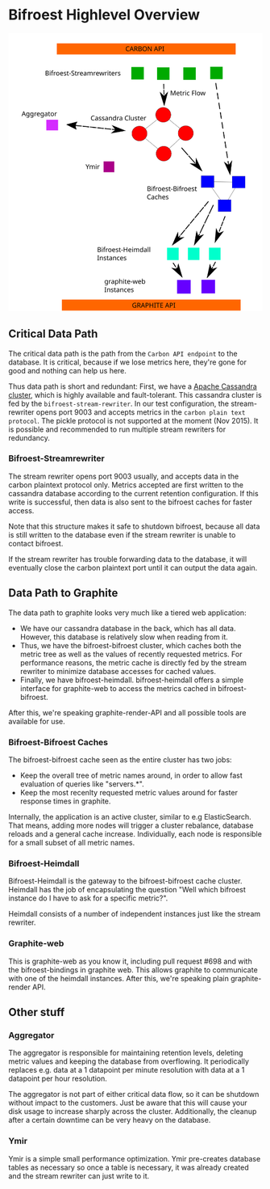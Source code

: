 
# Bifroest Highlevel Overview

![Architecture Diagram](highlevel_architecture.svg)

## Critical Data Path

The critical data path is the path from the `Carbon API endpoint` to the
database. It is critical, because if we lose metrics here, they're gone
for good and nothing can help us here.

Thus data path is short and redundant: First, we have a [Apache Cassandra cluster](http://cassandra.apache.org/), 
which is highly available and fault-tolerant. This cassandra cluster is fed by the
`bifroest-stream-rewriter`. In our test configuration, the stream-rewriter opens port 9003
and accepts metrics in the `carbon plain text protocol`. The pickle protocol is not
supported at the moment (Nov 2015). It is possible and recommended
to run multiple stream rewriters for redundancy.

### Bifroest-Streamrewriter

The stream rewriter opens port 9003 usually, and accepts data in the carbon plaintext
protocol only. Metrics accepted are first written to the cassandra database according
to the current retention configuration. If this write is successful, then data is 
also sent to the bifroest caches for faster access. 

Note that this structure makes it safe to shutdown bifroest, because all data is still
written to the database even if the stream rewriter is unable to contact bifroest.

If the stream rewriter has trouble forwarding data to the database,
it will eventually close the carbon plaintext port until it can output the data again.

## Data Path to Graphite

The data path to graphite looks very much like a tiered web application:

 - We have our cassandra database in the back, which has all data. However, this
   database is relatively slow when reading from it.
 - Thus, we have the bifroest-bifroest cluster, which caches both the metric
   tree as well as the values of recently requested metrics. For performance
   reasons, the metric cache is directly fed by the stream rewriter to minimize
   database accesses for cached values.
 - Finally, we have bifroest-heimdall. bifroest-heimdall offers a simple interface
   for graphite-web to access the metrics cached in bifroest-bifroest.

After this, we're speaking graphite-render-API and all possible tools are available
for use.

### Bifroest-Bifroest Caches

The bifroest-bifroest cache seen as the entire cluster has two jobs:

 - Keep the overall tree of metric names around, in order to allow fast evaluation of
   queries like "servers.\*".
 - Keep the most recenlty requested metric values around for faster response times in
   graphite.

Internally, the application is an active cluster, similar to e.g ElasticSearch. That means,
adding more nodes will trigger a cluster rebalance, database reloads and a general cache
increase. Individually, each node is responsible for a small subset of all metric names.

### Bifroest-Heimdall

Bifroest-Heimdall is the gateway to the bifroest-bifroest cache cluster.  Heimdall
has the job of encapsulating the question "Well which bifroest instance do I have to
ask for a specific metric?". 

Heimdall consists of a number of independent instances just like the stream rewriter.

### Graphite-web

This is graphite-web as you know it, including pull request #698 and with the bifroest-bindings
in graphite web. This allows graphite to communicate with one of the heimdall instances.
After this, we're speaking plain graphite-render API.

## Other stuff

### Aggregator

The aggregator is responsible for maintaining retention levels, deleting metric values
and keeping the database from overflowing. It periodically replaces e.g. data at a 
1 datapoint per minute resolution with data at a 1 datapoint per hour resolution.

The aggregator is not part of either critical data flow, so it can be shutdown without
impact to the customers. Just be aware that this will cause your disk usage to increase
sharply across the cluster. Additionally, the cleanup after a certain downtime
can be very heavy on the database.

### Ymir

Ymir is a simple small performance optimization. Ymir pre-creates database tables as
necessary so once a table is necessary, it was already created and the stream rewriter
can just write to it.
